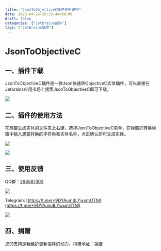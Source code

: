 ```yaml
---
title: "JsonToObjectiveC插件使用说明"
date: 2023-04-26T16:39:44+08:00
draft: false
categories: ["JetBrains插件"]
tags: ["JetBrains插件"]
---
```


# JsonToObjectiveC

## 一、插件下载

JsonToObjectiveC插件是一款Json快速转ObjectiveC实体插件，可以直接在Jetbrains应用市场上搜索JsonToObjectiveC即可下载。

![](/images/jsontooc.png)

## 二、插件的使用方法

在想要生成实体的文件夹上右键，选择JsonToObjectiveC菜单，在弹窗的转换弹窗中输入想要转换的字符串和实体名称，点击确认即可生成实体。

![](/images/jsontooc_1.png)

![](/images/jsontorust_3.png)

## 三、使用反馈

QQ群：[264587303](https://jq.qq.com/?_wv=1027&k=96R8fd5v)

![](/images/qq_ercode.jpeg)

Telegram: [https://t.me/+9DYAumdLYwxmOTNl](https://t.me/+9DYAumdLYwxmOTNl)

![](/images/tg_ercode.jpeg)

## 四、捐赠

您的支持是我维护更新插件的动力，捐赠地址：[捐赠](https://rmondjone.github.io/%E5%85%B3%E4%BA%8E%E6%88%91/)


